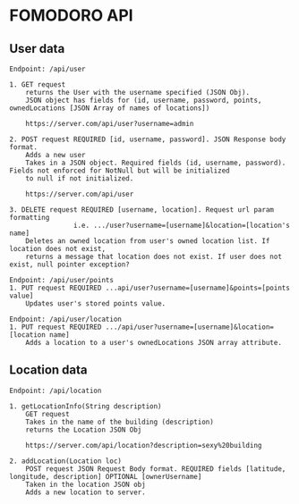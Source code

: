 # FOMODORO API

## User data
    Endpoint: /api/user

    1. GET request
        returns the User with the username specified (JSON Obj).
        JSON object has fields for (id, username, password, points, ownedLocations [JSON Array of names of locations])

        https://server.com/api/user?username=admin

    2. POST request REQUIRED [id, username, password]. JSON Response body format.
        Adds a new user
        Takes in a JSON object. Required fields (id, username, password). Fields not enforced for NotNull but will be initialized
        to null if not initialized.

        https://server.com/api/user

    3. DELETE request REQUIRED [username, location]. Request url param formatting 
                    i.e. .../user?username=[username]&location=[location's name]
        Deletes an owned location from user's owned location list. If location does not exist,
        returns a message that location does not exist. If user does not exist, null pointer exception?
    
    Endpoint: /api/user/points
    1. PUT request REQUIRED ...api/user?username=[username]&points=[points value]
        Updates user's stored points value.

    Endpoint: /api/user/location
    1. PUT request REQUIRED .../api/user?username=[username]&location=[location name]
        Adds a location to a user's ownedLocations JSON array attribute.

## Location data
    Endpoint: /api/location

    1. getLocationInfo(String description)
        GET request
        Takes in the name of the building (description)
        returns the Location JSON Obj

        https://server.com/api/location?description=sexy%20building

    2. addLocation(Location loc)
        POST request JSON Request Body format. REQUIRED fields [latitude, longitude, description] OPTIONAL [ownerUsername]
        Taken in the location JSON obj
        Adds a new location to server.